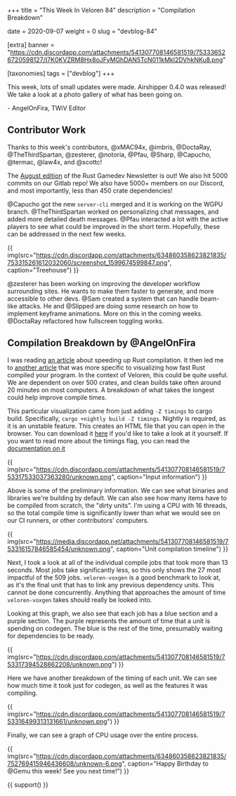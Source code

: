 +++
title = "This Week In Veloren 84"
description = "Compilation Breakdown"

date = 2020-09-07
weight = 0
slug = "devblog-84"

[extra]
banner = "https://cdn.discordapp.com/attachments/541307708146581519/753336526720598127/I7K0KVZRM8Hx8oJFyMGhDAN5TcN011kMkl2DVhkNKu8.png"

[taxonomies]
tags = ["devblog"]
+++

This week, lots of small updates were made. Airshipper 0.4.0 was released! We
take a look at a photo gallery of what has been going on.

\- AngelOnFira, TWiV Editor

## Contributor Work

Thanks to this week's contributors, @xMAC94x, @imbris, @DoctaRay,
@TheThirdSpartan, @zesterer, @notoria, @Pfau, @Sharp, @Capucho, @termac, @law4x,
and @scottc!

The [August edition](https://rust-gamedev.github.io/posts/newsletter-013/) of
the Rust Gamedev Newsletter is out! We also hit 5000 commits on our Gitlab repo!
We also have 5000+ members on our Discord, and most importantly, less than 450
crate dependencies!

@Capucho got the new `server-cli` merged and it is working on the WGPU branch.
@TheThirdSpartan worked on personalizing chat messages, and added more detailed
death messages. @Pfau interacted a lot with the active players to see what could
be improved in the short term. Hopefully, these can be addressed in the next few
weeks.

{{
    img(src="https://cdn.discordapp.com/attachments/634860358623821835/753315261612032060/screenshot_1599674599847.png",
    caption="Treehouse")
}}

@zesterer has been working on improving the developer workflow surrounding
sites. He wants to make them faster to generate, and more accessible to other
devs. @Sam created a system that can handle beam-like attacks. He and @Slipped
are doing some research on how to implement keyframe animations. More on this in
the coming weeks. @DoctaRay refactored how fullscreen toggling works.

## Compilation Breakdown by @AngelOnFira

I was reading [an
article](https://blog.mozilla.org/nnethercote/2020/09/08/how-to-speed-up-the-rust-compiler-one-last-time/)
about speeding up Rust compilation. It then led me to [another
article](https://blog.mozilla.org/nnethercote/2019/10/10/visualizing-rust-compilation/)
that was more specific to visualizing how fast Rust compiled your program. In
the context of Veloren, this could be quite useful. We are dependent on over 500
crates, and clean builds take often around 20 minutes on most computers. A
breakdown of what takes the longest could help improve compile times.

This particular visualization came from just adding `-Z timings` to cargo build.
Specifically, `cargo +nightly build -Z timings`. Nightly is required, as it is
an unstable feature. This creates an HTML file that you can open in the browser.
You can download it
[here](https://cdn.discordapp.com/attachments/449654102553788417/752868394138599539/cargo-timing-20200908T114615Z.html)
if you'd like to take a look at it yourself. If you want to read more about the
timings flag, you can read the [documentation on
it](https://doc.rust-lang.org/nightly/cargo/reference/unstable.html#timings)

{{
    img(src="https://cdn.discordapp.com/attachments/541307708146581519/753317533037363280/unknown.png",
    caption="Input information")
}}

Above is some of the preliminary information. We can see what binaries and
libraries we're building by default. We can also see how many items have to be
compiled from scratch, the "dirty units". I'm using a CPU with 16 threads, so
the total compile time is significantly lower than what we would see on our CI
runners, or other contributors' computers.

{{
    img(src="https://media.discordapp.net/attachments/541307708146581519/753316157846585454/unknown.png",
    caption="Unit compilation timeline")
}}

Next, I took a look at all of the individual compile jobs that took more than 13
seconds. Most jobs take significantly less, so this only shows the 27 most
impactful of the 509 jobs. `veloren-voxgen` is a good benchmark to look at, as
it's the final unit that has to link any previous dependency units. This cannot
be done concurrently. Anything that approaches the amount of time
`veloren-voxgen` takes should really be looked into.

Looking at this graph, we also see that each job has a blue section and a purple
section. The purple represents the amount of time that a unit is spending on
codegen. The blue is the rest of the time, presumably waiting for dependencies
to be ready.

{{
    img(src="https://cdn.discordapp.com/attachments/541307708146581519/753317394528862208/unknown.png")
}}

Here we have another breakdown of the timing of each unit. We can see how much
time it took just for codegen, as well as the features it was compiling.

{{
    img(src="https://cdn.discordapp.com/attachments/541307708146581519/753316499313131661/unknown.png")
}}

Finally, we can see a graph of CPU usage over the entire process.

{{
    img(src="https://cdn.discordapp.com/attachments/634860358623821835/752769415946436608/unknown-6.png",
    caption="Happy Birthday to @Gemu this week! See you next time!")
}}

{{ support() }}

